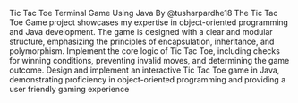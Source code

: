 Tic Tac Toe Terminal Game Using Java
By @tusharpardhe18
The Tic Tac Toe Game project showcases my expertise in object-oriented programming and Java development. 
The game is designed with a clear and modular structure, emphasizing the principles of encapsulation, inheritance, and polymorphism. 
Implement the core logic of Tic Tac Toe, including checks for winning conditions, preventing invalid moves, and determining the game outcome. 
Design and implement an interactive Tic Tac Toe game in Java, demonstrating proficiency in object-oriented programming and providing a user friendly gaming experience
